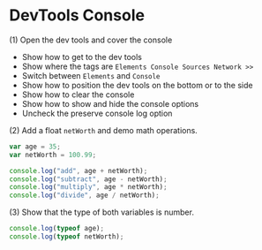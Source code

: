 # DevTools Console

(1) Open the dev tools and cover the console

- Show how to get to the dev tools
- Show where the tags are `Elements Console Sources Network >>`
- Switch between `Elements` and `Console`
- Show how to position the dev tools on the bottom or to the side
- Show how to clear the console
- Show how to show and hide the console options
- Uncheck the preserve console log option

(2) Add a float `netWorth` and demo math operations.

```javascript
var age = 35;
var netWorth = 100.99;

console.log("add", age + netWorth);
console.log("subtract", age - netWorth);
console.log("multiply", age * netWorth);
console.log("divide", age / netWorth);
```

(3) Show that the type of both variables is number.

```javascript
console.log(typeof age);
console.log(typeof netWorth);
```
